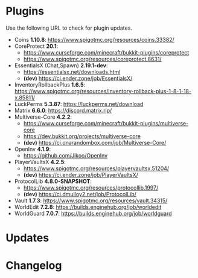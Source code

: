 # Plugins

Use the following URL to check for plugin updates.

* Coins **1.10.8**: https://www.spigotmc.org/resources/coins.33382/
* CoreProtect **20.1**:
    * https://www.curseforge.com/minecraft/bukkit-plugins/coreprotect
    * https://www.spigotmc.org/resources/coreprotect.8631/
* EssentialsX (Chat,Spawn) **2.19.1-dev**:
    * https://essentialsx.net/downloads.html
    * **(dev)** https://ci.ender.zone/job/EssentialsX/
* InventoryRollbackPlus **1.6.5**: https://www.spigotmc.org/resources/inventory-rollback-plus-1-8-1-18-x.85811/
* LuckPerms **5.3.87**: https://luckperms.net/download
* Matrix **6.6.0**: https://discord.matrix.rip/
* Multiverse-Core **4.2.2**:
    * https://www.curseforge.com/minecraft/bukkit-plugins/multiverse-core
    * https://dev.bukkit.org/projects/multiverse-core
    * **(dev)** https://ci.onarandombox.com/job/Multiverse-Core/
* OpenInv **4.1.9**:
    * https://github.com/Jikoo/OpenInv
* PlayerVaultsX **4.2.5**:
    * https://www.spigotmc.org/resources/playervaultsx.51204/
    * **(dev)** https://ci.ender.zone/job/PlayerVaultsX/
* ProtocolLib **4.8.0-SNAPSHOT**:
    * https://www.spigotmc.org/resources/protocollib.1997/
    * **(dev)** https://ci.dmulloy2.net/job/ProtocolLib/
* Vault **1.7.3**: https://www.spigotmc.org/resources/vault.34315/
* WorldEdit **7.2.8**: https://builds.enginehub.org/job/worldedit
* WorldGuard **7.0.7**: https://builds.enginehub.org/job/worldguard

# Updates

# Changelog

